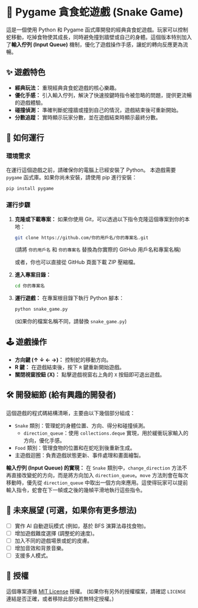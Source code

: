 # 🐍 Pygame 貪食蛇遊戲 (Snake Game)

這是一個使用 Python 和 Pygame 函式庫開發的經典貪食蛇遊戲。玩家可以控制蛇移動，吃掉食物使其成長，同時避免撞到牆壁或自己的身體。這個版本特別加入了**輸入佇列 (Input Queue)** 機制，優化了遊戲操作手感，讓蛇的轉向反應更為流暢。

## ✨ 遊戲特色

  * **經典玩法：** 重現經典貪食蛇遊戲的核心樂趣。
  * **優化手感：** 引入輸入佇列，解決了快速按鍵時指令被忽略的問題，提供更流暢的遊戲體驗。
  * **碰撞偵測：** 準確判斷蛇撞牆或撞到自己的情況，遊戲結束後可重新開始。
  * **分數追蹤：** 實時顯示玩家分數，並在遊戲結束時顯示最終分數。

## 🚀 如何運行

### 環境需求

在運行這個遊戲之前，請確保你的電腦上已經安裝了 Python。
本遊戲需要 `pygame` 函式庫。如果你尚未安裝，請使用 pip 進行安裝：

```bash
pip install pygame
```

### 運行步驟

1.  **克隆或下載專案：**
    如果你使用 Git，可以透過以下指令克隆這個專案到你的本地：

    ```bash
    git clone https://github.com/你的用戶名/你的專案名.git
    ```

    (請將 `你的用戶名` 和 `你的專案名` 替換為你實際的 GitHub 用戶名和專案名稱)

    或者，你也可以直接從 GitHub 頁面下載 ZIP 壓縮檔。

2.  **進入專案目錄：**

    ```bash
    cd 你的專案名
    ```

3.  **運行遊戲：**
    在專案根目錄下執行 Python 腳本：

    ```bash
    python snake_game.py
    ```

    (如果你的檔案名稱不同，請替換 `snake_game.py`)

## 🕹️ 遊戲操作

  * **方向鍵 (↑ ↓ ← →)：** 控制蛇的移動方向。
  * **R 鍵：** 在遊戲結束後，按下 `R` 鍵重新開始遊戲。
  * **關閉視窗按鈕 (X)：** 點擊遊戲視窗右上角的 `X` 按鈕即可退出遊戲。

## 🛠️ 開發細節 (給有興趣的開發者)

這個遊戲的程式碼結構清晰，主要由以下幾個部分組成：

  * `Snake` 類別：管理蛇的身體位置、方向、得分和碰撞偵測。
      * `direction_queue`：使用 `collections.deque` 實現，用於緩衝玩家輸入的方向，優化手感。
  * `Food` 類別：管理食物的位置和在蛇吃到後重新生成。
  * 主遊戲迴圈：負責遊戲狀態更新、事件處理和畫面繪製。

**輸入佇列 (Input Queue) 的實現：**
在 `Snake` 類別中，`change_direction` 方法不再直接改變蛇的方向，而是將方向加入 `direction_queue`。`move` 方法則會在每次移動時，優先從 `direction_queue` 中取出一個方向來應用。這使得玩家可以提前輸入指令，蛇會在下一幀或之後的幾幀平滑地執行這些指令。

## 🚀 未來展望 (可選，如果你有更多想法)

  * [ ] 實作 AI 自動遊玩模式 (例如，基於 BFS 演算法尋找食物)。
  * [ ] 增加遊戲難度選擇 (調整蛇的速度)。
  * [ ] 加入不同的遊戲場景或蛇的皮膚。
  * [ ] 增加音效和背景音樂。
  * [ ] 支援多人模式。

## 📜 授權

這個專案遵循 [MIT License](https://www.google.com/search?q=LICENSE) 授權。
(如果你有另外的授權檔案，請確認 `LICENSE` 連結是否正確，或者移除此部分若無特定授權。)
